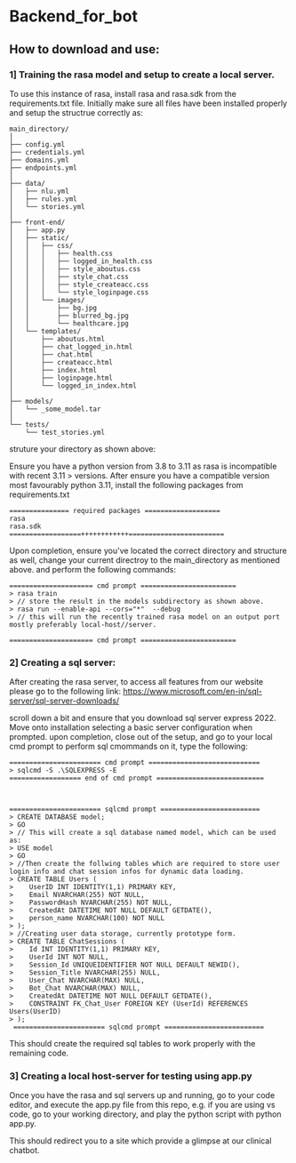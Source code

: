 # Backend_for_bot

## How to download and use:

### 1] Training the rasa model and setup to create a local server.

To use this instance of rasa, install rasa and rasa.sdk from the requirements.txt file.
Initially make sure all files have been installed properly and setup the structrue correctly as:
```
main_directory/
│
├── config.yml
├── credentials.yml
├── domains.yml
├── endpoints.yml
│
├── data/
│   ├── nlu.yml
│   ├── rules.yml
│   └── stories.yml
│
├── front-end/
│   ├── app.py
│   ├── static/
│   │   ├── css/
│   │   │   ├── health.css
│   │   │   ├── logged_in_health.css
│   │   │   ├── style_aboutus.css
│   │   │   ├── style_chat.css
│   │   │   ├── style_createacc.css
│   │   │   └── style_loginpage.css
│   │   └── images/
│   │       ├── bg.jpg
│   │       ├── blurred_bg.jpg
│   │       └── healthcare.jpg
│   └── templates/
│       ├── aboutus.html
│       ├── chat_logged_in.html
│       ├── chat.html
│       ├── createacc.html
│       ├── index.html
│       ├── loginpage.html
│       └── logged_in_index.html
│
├── models/
│   └── _some_model.tar
│
└── tests/
    └── test_stories.yml
```

struture your directory as shown above:

Ensure you have a python version from 3.8 to 3.11 as rasa is incompatible with recent 3.11 > versions.
After ensure you have a compatible version most favourably python 3.11, install the following packages from  requirements.txt
```
=============== required packages ===================
rasa
rasa.sdk
==================++++++++++++========================
```
Upon completion, ensure you've located the correct directory and structure as well, change your current directroy to the main_directory as mentioned above.
and perform the following commands:
```
===================== cmd prompt ========================
> rasa train
> // store the result in the models subdirectory as shown above.
> rasa run --enable-api --cors="*"  --debug
> // this will run the recently trained rasa model on an output port mostly preferably local-host//server.

===================== cmd prompt ========================
```

### 2] Creating a sql server:

After creating the rasa server, to access all features from our website please go to the following link:
https://www.microsoft.com/en-in/sql-server/sql-server-downloads/

scroll down a bit and ensure that you download sql server express 2022. 
Move onto installation selecting a basic server configuration when prompted.
upon completion, close out of the setup, and go to your local cmd prompt to perform sql cmommands on it, type the following:
```
======================= cmd prompt ============================
> sqlcmd -S .\SQLEXPRESS -E
================== end of cmd prompt ===========================



======================= sqlcmd prompt =========================
> CREATE DATABASE model;
> GO
> // This will create a sql database named model, which can be used as:
> USE model
> GO
> //Then create the follwing tables which are required to store user login info and chat session infos for dynamic data loading. 
> CREATE TABLE Users (
>    UserID INT IDENTITY(1,1) PRIMARY KEY,
>    Email NVARCHAR(255) NOT NULL,
>    PasswordHash NVARCHAR(255) NOT NULL,
>    CreatedAt DATETIME NOT NULL DEFAULT GETDATE(),
>    person_name NVARCHAR(100) NOT NULL
> ); 
> //Creating user data storage, currently prototype form.
> CREATE TABLE ChatSessions (
>    Id INT IDENTITY(1,1) PRIMARY KEY,
>    UserId INT NOT NULL,
>    Session_Id UNIQUEIDENTIFIER NOT NULL DEFAULT NEWID(),
>    Session_Title NVARCHAR(255) NULL,
>    User_Chat NVARCHAR(MAX) NULL,
>    Bot_Chat NVARCHAR(MAX) NULL,
>    CreatedAt DATETIME NOT NULL DEFAULT GETDATE(),
>    CONSTRAINT FK_Chat_User FOREIGN KEY (UserId) REFERENCES Users(UserID)
> );
 ======================= sqlcmd prompt =========================
```
This should create the required sql tables to work properly with the remaining code.

### 3] Creating a local host-server for testing using app.py
Once you have the rasa and sql servers up and running, go to your code editor, and execute the app.py file from this repo, 
e.g. if you are using vs code, go to your working directory, and play the python script with python app.py.

This should redirect you to a site which provide a glimpse at our clinical chatbot.
